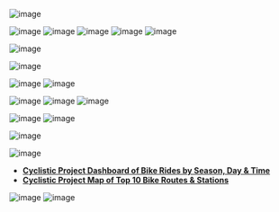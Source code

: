 ![image](https://user-images.githubusercontent.com/110440545/185351124-a89a0cde-1958-46dd-90aa-32007ee929a3.png)

![image](https://user-images.githubusercontent.com/110440545/185774783-040d6e35-d3ff-485a-8ee9-f5301ce3eab2.png)
![image](https://user-images.githubusercontent.com/110440545/185743670-7afd9b5f-644e-443f-8681-581eb5312b9c.png)
![image](https://user-images.githubusercontent.com/110440545/185774474-479038b8-0d83-4a61-ae0b-8c645896d2af.png)
![image](https://user-images.githubusercontent.com/110440545/185775189-2fc702d4-5e6b-4f6e-be66-ae15bfa33df9.png)
![image](https://user-images.githubusercontent.com/110440545/185775234-5bb8a37a-6ff9-4453-9226-f5f50280e219.png)

![image](https://user-images.githubusercontent.com/110440545/185775284-49ee852a-bb26-48f1-9b73-70c941787e80.png)

![image](https://user-images.githubusercontent.com/110440545/185775318-cf80f01d-66c6-4d03-b8fd-65682cb46a30.png)

![image](https://user-images.githubusercontent.com/110440545/185775341-2330f5a9-5037-4980-8d49-b44bbe060aaf.png)
![image](https://user-images.githubusercontent.com/110440545/185775370-2731875b-5f36-448f-b4e0-7f6484fe9fc8.png)

![image](https://user-images.githubusercontent.com/110440545/185775412-a3b7ae28-573c-4de9-ab36-9e936cef5622.png)
![image](https://user-images.githubusercontent.com/110440545/185775451-e3405256-fd76-491b-bfd6-e1e16f926122.png)
![image](https://user-images.githubusercontent.com/110440545/185775492-f5e128e0-d6d2-4ab7-b816-e55824a867ce.png)


![image](https://user-images.githubusercontent.com/110440545/185775528-9a63706c-1753-45b6-a74a-044151a0144a.png)
![image](https://user-images.githubusercontent.com/110440545/185775644-9cb088d2-b625-47d0-b877-7c283fdd94ae.png)

![image](https://user-images.githubusercontent.com/110440545/185775665-1e6db29f-57ad-4209-9b8c-e3aa862ea8b4.png)









![image](https://user-images.githubusercontent.com/110440545/185773735-14fd2a51-26cc-43dd-a5e7-6120546478f1.png)
* **[Cyclistic Project Dashboard of Bike Rides by Season, Day & Time](https://public.tableau.com/views/CyclisticProjectDashboardofBikeRidesbySeasonDayTime/DashboardRidesbyMonthDayTime?:language=en-US&:display_count=n&:origin=viz_share_link)**
* **[Cyclistic Project Map of Top 10 Bike Routes & Stations](https://public.tableau.com/views/CyclisticProjectMapofTop10BikeRoutesStations/DashboardMap?:language=en-US&:display_count=n&:origin=viz_share_link)**

![image](https://user-images.githubusercontent.com/110440545/185773567-59f18dc4-50a7-47f9-9809-bfad1091c165.png)
![image](https://user-images.githubusercontent.com/110440545/185773617-7f4421fd-e99b-47ee-b5cc-da0126abbd57.png)
